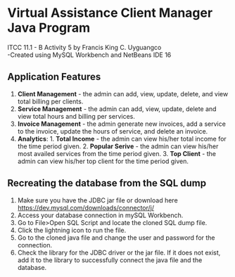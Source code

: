 # Virtual Assistance Client Manager Java Program

ITCC 11.1 - B Activity 5 by Francis King C. Uyguangco  
-Created using MySQL Workbench and NetBeans IDE 16

## Application Features

1. **Client Management** - the admin can add, view, update, delete, and view total billing per clients.
2. **Service Management** - the admin can add, view, update, delete and view total hours and billing per services.
3. **Invoice Management** - the admin generate new invoices, add a service to the invoice, update the hours of service,
                and delete an invoice.
4. **Analytics**: 
        1. **Total Income** - the admin can view his/her total income for the time period given.
        2. **Popular Serive** - the admin can view his/her most availed services from the time period given.
        3. **Top Client** - the admin can view his/her top client for the time period given.

## Recreating the database from the SQL dump

1. Make sure you have the JDBC jar file or download here https://dev.mysql.com/downloads/connector/j/
2. Access your database connection in mySQL Workbench.
3. Go to File>Open SQL Script and locate the cloned SQL dump file.
4. Click the lightning icon to run the file.
5. Go to the cloned java file and change the user and password for the connection.
6. Check the library for the JDBC driver or the jar file. If it does not exist, add it to the library to successfully 
        connect the java file and the database.
